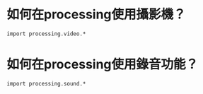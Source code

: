 # 如何在processing使用攝影機？
```md
import processing.video.*
```
# 如何在processing使用錄音功能？
```md
import processing.sound.*
```
